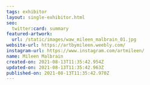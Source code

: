 ```yaml
---
tags: exhibitor
layout: single-exhibitor.html
seo:
  twitter:card: summary
featured-artwork:
  url: /static/images/waw_mileen_malbrain_01.jpg
website-url: https://artbymileen.weebly.com/
instagram-url: https://www.instagram.com/artmileen/
name: Mileen Malbrain
created-on: 2021-08-13T11:35:42.954Z
updated-on: 2021-08-13T11:35:42.963Z
published-on: 2021-08-13T11:35:42.970Z
---
```

